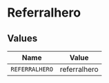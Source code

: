 # Referralhero


## Values

| Name           | Value          |
| -------------- | -------------- |
| `REFERRALHERO` | referralhero   |